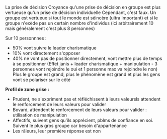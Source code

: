 La prise de décision
Croyance qu'une prise de décision en groupe est plus vertueuse qu'un prise de décision individuelle
Cependant, c'est faux. Un groupe est vertueux si tout le monde est séincère (ultra important) et si le groupe n'exède pas un certain nombre d'individus (ici arbitrairement 10 mais généralement c'est plus 8 personnes)


Sur 10 personnnes :
- 50% vont  suivre le leader charismatique
- 10% vont directement s'opposer
- 40% ne vont pas de positionner directement, vont mettre plus de temps à se positionner (Effet janis + leader charismatique + manipulation - 3 personnes vont rejoindre le oui et 1 personne max va rejoindre le non)
Plus le groupe est grand, plus le phénomène est grand et plus les gens vont se polariser sur le côté

**Profil de zone grise :**
- Prudent, ne s'expriment pas et réfléchissent à leurs valeursls attendent le renforcement de leurs valeurs pour valider
- Bovard, attendent le renforcement de leurs valeurs pour valider : utilisation de manipulation
- Affectifs, suivent gens qu'ils apprécient, pblms de confiance en soi. Suivent le plus gros groupe car besoin d'appartenance
- Les râleurs, leur première réponse est non